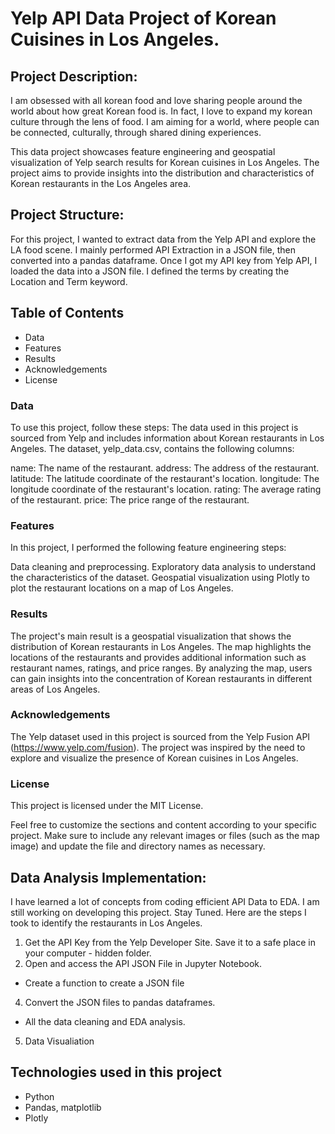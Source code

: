 # Yelp API Data Project of Korean Cuisines in Los Angeles.


## Project Description:
I am obsessed with all korean food and love sharing people around the world about how great Korean food is. In fact, I love to expand my korean culture through the lens of food. I am aiming for a world, where people can be connected, culturally, through shared dining experiences. 

This data project showcases feature engineering and geospatial visualization of Yelp search results for Korean cuisines in Los Angeles. The project aims to provide insights into the distribution and characteristics of Korean restaurants in the Los Angeles area. 

## Project Structure:
For this project, I wanted to extract data from the Yelp API and explore the LA food scene.  I mainly performed API Extraction in a JSON file, then converted into a pandas dataframe. Once I got my API key from Yelp API, I loaded the data into a JSON file. I defined the terms by creating the Location and Term keyword. 

## Table of Contents
- Data
- Features
- Results
- Acknowledgements
- License

### Data
To use this project, follow these steps:
The data used in this project is sourced from Yelp and includes information about Korean restaurants in Los Angeles. The dataset, yelp_data.csv, contains the following columns:

name: The name of the restaurant.
address: The address of the restaurant.
latitude: The latitude coordinate of the restaurant's location.
longitude: The longitude coordinate of the restaurant's location.
rating: The average rating of the restaurant.
price: The price range of the restaurant.

### Features
In this project, I performed the following feature engineering steps:

Data cleaning and preprocessing.
Exploratory data analysis to understand the characteristics of the dataset.
Geospatial visualization using Plotly to plot the restaurant locations on a map of Los Angeles.

### Results
The project's main result is a geospatial visualization that shows the distribution of Korean restaurants in Los Angeles. The map highlights the locations of the restaurants and provides additional information such as restaurant names, ratings, and price ranges. By analyzing the map, users can gain insights into the concentration of Korean restaurants in different areas of Los Angeles.

### Acknowledgements
The Yelp dataset used in this project is sourced from the Yelp Fusion API (https://www.yelp.com/fusion).
The project was inspired by the need to explore and visualize the presence of Korean cuisines in Los Angeles.

### License
This project is licensed under the MIT License.

Feel free to customize the sections and content according to your specific project. Make sure to include any relevant images or files (such as the map image) and update the file and directory names as necessary.

## Data Analysis Implementation:
I have learned a lot of concepts from coding efficient API Data to EDA. I am still working on developing this project. Stay Tuned. 
Here are the steps I took to identify the restaurants in Los Angeles. 
1. Get the API Key from the Yelp Developer Site. Save it to a safe place in your computer - hidden folder. 
2. Open and access the API JSON File in Jupyter Notebook. 
  - Create a function to create a JSON file
4. Convert the JSON files to pandas dataframes. 
  - All the data cleaning and EDA analysis.
5. Data Visualiation 

## Technologies used in this project
- Python
- Pandas, matplotlib
- Plotly
